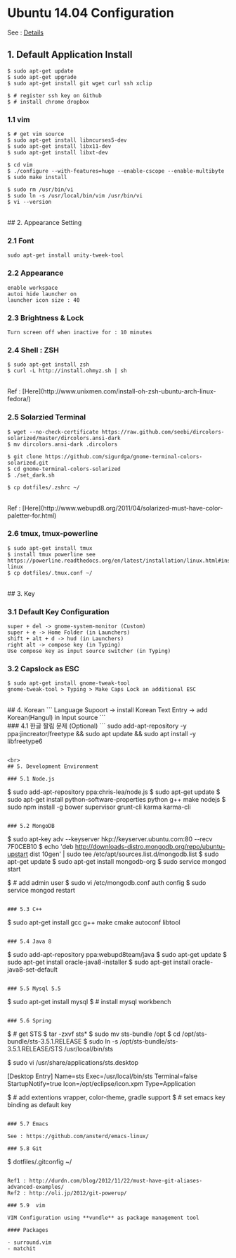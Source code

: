 # Ubuntu 14.04 Configuration

See : [Details](http://anster.tistory.com)

## 1. Default Application Install

```
$ sudo apt-get update
$ sudo apt-get upgrade
$ sudo apt-get install git wget curl ssh xclip

$ # register ssh key on Github
$ # install chrome dropbox
```

### 1.1 vim
```
$ # get vim source
$ sudo apt-get install libncurses5-dev
$ sudo apt-get install libx11-dev
$ sudo apt-get install libxt-dev

$ cd vim
$ ./configure --with-features=huge --enable-cscope --enable-multibyte
$ sudo make install

$ sudo rm /usr/bin/vi
$ sudo ln -s /usr/local/bin/vim /usr/bin/vi
$ vi --version
```


<br>
## 2. Appearance Setting

### 2.1 Font
```
sudo apt-get install unity-tweek-tool
```

### 2.2 Appearance
```
enable workspace
autoi hide launcher on
launcher icon size : 40
```

### 2.3 Brightness & Lock
```
Turn screen off when inactive for : 10 minutes
```

### 2.4 Shell : ZSH
```
$ sudo apt-get install zsh
$ curl -L http://install.ohmyz.sh | sh
```
<br>
Ref : [Here](http://www.unixmen.com/install-oh-zsh-ubuntu-arch-linux-fedora/)

### 2.5 Solarzied Terminal
```
$ wget --no-check-certificate https://raw.github.com/seebi/dircolors-solarized/master/dircolors.ansi-dark
$ mv dircolors.ansi-dark .dircolors

$ git clone https://github.com/sigurdga/gnome-terminal-colors-solarized.git
$ cd gnome-terminal-colors-solarized
$ ./set_dark.sh

$ cp dotfiles/.zshrc ~/
```
<br>
Ref : [Here](http://www.webupd8.org/2011/04/solarized-must-have-color-paletter-for.html)

### 2.6 tmux, tmux-powerline
```
$ sudo apt-get install tmux
$ install tmux powerline see https://powerline.readthedocs.org/en/latest/installation/linux.html#installation-linux
$ cp dotfiles/.tmux.conf ~/
```


<br>
## 3. Key

### 3.1 Default Key Configuration
```
super + del -> gnome-system-monitor (Custom)
super + e -> Home Folder (in Launchers)
shift + alt + d -> hud (in Launchers)
right alt -> compose key (in Typing)
Use compose key as input source switcher (in Typing)
```

### 3.2 Capslock as ESC
```
$ sudo apt-get install gnome-tweak-tool
gnome-tweak-tool > Typing > Make Caps Lock an additional ESC
```

<br>
## 4. Korean
```
Language Supoort -> install Korean
Text Entry -> add Korean(Hangul) in Input source 
```
<br>
### 4.1 한글 짤림 문제 (Optional)
```
sudo add-apt-repository -y ppa:jincreator/freetype && sudo apt update && sudo apt install -y libfreetype6

```

<br>
## 5. Development Environment

### 5.1 Node.js

```
$ sudo add-apt-repository ppa:chris-lea/node.js
$ sudo apt-get update
$ sudo apt-get install python-software-properties python g++ make nodejs
$ sudo npm install -g bower supervisor grunt-cli karma karma-cli 
```

### 5.2 MongoDB
```
$ sudo apt-key adv --keyserver hkp://keyserver.ubuntu.com:80 --recv 7F0CEB10
$ echo 'deb http://downloads-distro.mongodb.org/repo/ubuntu-upstart dist 10gen' | sudo tee /etc/apt/sources.list.d/mongodb.list
$ sudo apt-get update
$ sudo apt-get install mongodb-org
$ sudo service mongod start

$ # add admin user 
$ sudo vi /etc/mongodb.conf auth config
$ sudo service mongod restart
```

### 5.3 C++
```
$ sudo apt-get install gcc g++ make cmake autoconf libtool
```

### 5.4 Java 8
```
$ sudo add-apt-repository ppa:webupd8team/java
$ sudo apt-get update
$ sudo apt-get install oracle-java8-installer
$ sudo apt-get install oracle-java8-set-default
```

### 5.5 Mysql 5.5
```
$ sudo apt-get install mysql
$ # install mysql workbench
```

### 5.6 Spring
```
$ # get STS 
$ tar -zxvf sts*
$ sudo mv sts-bundle /opt
$ cd /opt/sts-bundle/sts-3.5.1.RELEASE
$ sudo ln -s /opt/sts-bundle/sts-3.5.1.RELEASE/STS /usr/local/bin/sts

$ sudo vi /usr/share/applications/sts.desktop

[Desktop Entry]
Name=sts
Exec=/usr/local/bin/sts
Terminal=false
StartupNotify=true
Icon=/opt/eclipse/icon.xpm
Type=Application

$ # add extentions vrapper, color-theme, gradle support
$ # set emacs key binding as default key
```

### 5.7 Emacs

See : https://github.com/ansterd/emacs-linux/

### 5.8 Git

```
$ dotfiles/.gitconfig ~/
```

Ref1 : http://durdn.com/blog/2012/11/22/must-have-git-aliases-advanced-examples/  
Ref2 : http://oli.jp/2012/git-powerup/

### 5.9  vim

VIM Configuration using **vundle** as package management tool

#### Packages

- surround.vim
- matchit





